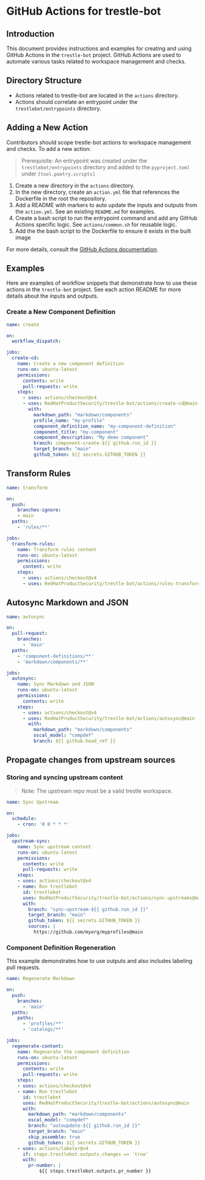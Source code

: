 # GitHub Actions for trestle-bot

## Introduction

This document provides instructions and examples for creating and using GitHub Actions in the `trestle-bot` project. GitHub Actions are used to automate various tasks related to workspace management and checks.

## Directory Structure

- Actions related to trestle-bot are located in the `actions` directory.
- Actions should correlate an entrypoint under the `trestlebot/entrypoints` directory.

## Adding a New Action

Contributors should scope trestle-bot actions to workspace management and checks. To add a new action:

> Prerequisite: An entrypoint was created under the `trestlebot/entrypoints` directory and added to the `pyproject.toml` under `[tool.poetry.scripts]`

1. Create a new directory in the `actions` directory.
2. In the new directory, create an `action.yml` file that references the Dockerfile in the root the repository.
3. Add a README with markers to auto update the inputs and outputs from the `action.yml`. See an existing `README.md` for examples.
4. Create a bash script to run the entrypoint command and add any GitHub Actions specific logic. See `actions/common.sh` for reusable logic.
5. Add the the bash script to the Dockerfile to ensure it exists in the built image

For more details, consult the [GitHub Actions documentation](https://docs.github.com/en/actions/creating-actions/creating-a-docker-container-action).

## Examples

Here are examples of workflow snippets that demonstrate how to use these actions in the `trestle-bot` project.
See each action README for more details about the inputs and outputs.

### Create a New Component Definition

```yaml
name: create

on:
  workflow_dispatch:

jobs:
  create-cd:
    name: Create a new component definition
    runs-on: ubuntu-latest
    permissions:
      contents: write
      pull-requests: write
    steps:
      - uses: actions/checkout@v4
      - uses: RedHatProductSecurity/trestle-bot/actions/create-cd@main
        with:
          markdown_path: "markdown/components"
          profile_name: "my-profile"
          component_definition_name: "my-component-definition"
          component_title: "my-component"
          component_description: "My demo component"
          branch: component-create-${{ github.run_id }}
          target_branch: "main"
          github_token: ${{ secrets.GITHUB_TOKEN }}
```

## Transform Rules

```yaml
name: transform

on:
  push:
    branches-ignore:
    - main
  paths:
    - 'rules/**'

jobs:
  transform-rules:
    name: Transform rules content
    runs-on: ubuntu-latest
    permissions:
      content: write
    steps:
      - uses: actions/checkout@v4
      - uses: RedHatProductSecurity/trestle-bot/actions/rules-transform@main

```

## Autosync Markdown and JSON

```yaml
name: autosync

on:
  pull-request:
    branches:
      - 'main'
  paths:
    - 'component-definitions/**'
    - 'markdown/components/**'

jobs:
  autosync:
    name: Sync Markdown and JSON
    runs-on: ubuntu-latest
    permissions:
      contents: write
    steps:
      - uses: actions/checkout@v4
      - uses: RedHatProductSecurity/trestle-bot/actions/autosync@main
        with:
          markdown_path: "markdown/components"
          oscal_model: "compdef"
          branch: ${{ github.head_ref }}
```

## Propagate changes from upstream sources

### Storing and syncing upstream content

> Note: The upstream repo must be a valid trestle workspace.

```yaml
name: Sync Upstream

on:
  schedule:
    - cron: '0 0 * * *'

jobs:
  upstream-sync:
    name: Sync upstream content
    runs-on: ubuntu-latest
    permissions:
      contents: write
      pull-requests: write
    steps:
    - uses: actions/checkout@v4
    - name: Run trestlebot
      id: trestlebot
      uses: RedHatProductSecurity/trestle-bot/actions/sync-upstreams@main
      with:
        branch: "sync-upstream-${{ github.run_id }}"
        target_branch: "main"
        github_token: ${{ secrets.GITHUB_TOKEN }}
        sources: |
          https://github.com/myorg/myprofiles@main
```

### Component Definition Regeneration

This example demonstrates how to use outputs and also includes labeling pull requests.

```yaml
name: Regenerate Markdown

on:
  push:
    branches:
      - 'main'
  paths:
    paths:
      - 'profiles/**'
      - 'catalogs/**'

jobs:
  regenerate-content:
    name: Regenerate the component definition
    runs-on: ubuntu-latest
    permissions:
      contents: write
      pull-requests: write
    steps:
    - uses: actions/checkout@v4
    - name: Run trestlebot
      id: trestlebot
      uses: RedHatProductSecurity/trestle-bot/actions/autosync@main
      with:
        markdown_path: "markdown/components"
        oscal_model: "compdef"
        branch: "autoupdate-${{ github.run_id }}"
        target_branch: "main"
        skip_assemble: true
        github_token: ${{ secrets.GITHUB_TOKEN }}
    - uses: actions/labeler@v4
      if: steps.trestlebot.outputs.changes == 'true'
      with:   
        pr-number: |
            ${{ steps.trestlebot.outputs.pr_number }} 
```
